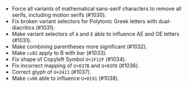  - Force all variants of mathematical sans-serif characters to remove all serifs, including motion serifs (#1030).
 - Fix broken variant selectors for Polytonic Greek letters with dual-diacritics (#1031).
 - Make variant selectors of `A` and `E` able to influence AE and OE letters (#1031).
 - Make combining parentheses more significant (#1032).
 - Make `cv02` apply to B with bar (#1033).
 - Fix shape of Copyleft Symbol `U+1F12F` (#1034).
 - Fix incorrect mapping of `U+037B` and `U+03FD` (#1036).
 - Correct glyph of `U+2411` (#1037).
 - Make `cv06` able to influence `U+0191` (#1038).
